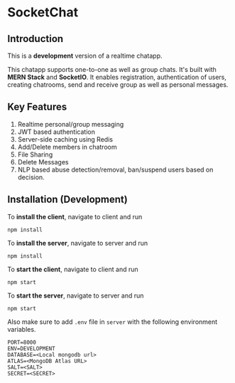 # SocketChat
## Introduction 
This is a **development** version of a realtime chatapp. 

This chatapp supports one-to-one as well as group chats. It's built with **MERN Stack** and **SocketIO**. It enables registration, authentication of users, creating chatrooms, send and receive group as well as personal messages.

## Key Features
<ol>
  <li>Realtime personal/group messaging</li>
  <li>JWT based authentication</li>
  <li>Server-side caching using Redis</li>
  <li>Add/Delete members in chatroom</li>
  <li>File Sharing</li>
  <li>Delete Messages</li>
  <li>NLP based abuse detection/removal, ban/suspend users based on decision.</li>
  </ol>

## Installation (Development)
To **install the client**, navigate to client and run

```
npm install
```

To **install the server**, navigate to server and run

```
npm install
```

To **start the client**, navigate to client and run

```
npm start
```

To **start the server**, navigate to server and run

```
npm start
```

Also make sure to add `.env` file in `server` with the following environment variables.

```
PORT=8000
ENV=DEVELOPMENT
DATABASE=<Local mongodb url>
ATLAS=<MongoDB Atlas URL>
SALT=<SALT>
SECRET=<SECRET>
```
